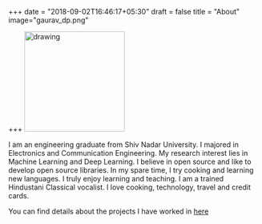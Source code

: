 +++
date = "2018-09-02T16:46:17+05:30"
draft = false
title = "About"
image="gaurav_dp.png"

+++
<img src="../gaurav_dp.png" alt="drawing" width="200"/>

I am an engineering graduate from Shiv Nadar University. I majored in Electronics and Communication Engineering.
My research interest lies in Machine Learning and Deep Learning.
I believe in open source and like to develop open source libraries. 
In my spare time, I try cooking and learning new languages. 
I truly enjoy learning and teaching. 
I am a trained Hindustani Classical vocalist. 
I love cooking, technology, travel and credit cards.

You can find details about the projects I have worked in [here](https://gauravmishra.netlify.com/project/)